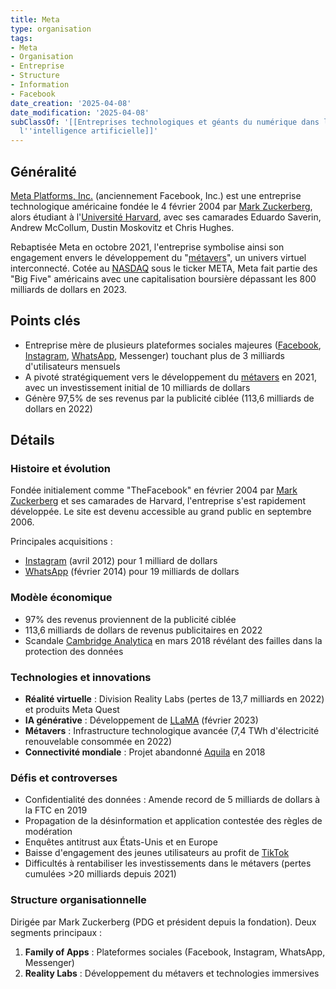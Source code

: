 ```yaml
---
title: Meta
type: organisation
tags:
- Meta
- Organisation
- Entreprise
- Structure
- Information
- Facebook
date_creation: '2025-04-08'
date_modification: '2025-04-08'
subClassOf: '[[Entreprises technologiques et géants du numérique dans le domaine de
  l''intelligence artificielle]]'
---
```

## Généralité

[Meta Platforms, Inc.](https://fr.wikipedia.org/wiki/Meta_Platforms) (anciennement Facebook, Inc.) est une entreprise technologique américaine fondée le 4 février 2004 par [Mark Zuckerberg](https://fr.wikipedia.org/wiki/Mark_Zuckerberg), alors étudiant à l'[Université Harvard](https://fr.wikipedia.org/wiki/Universit%C3%A9_Harvard), avec ses camarades Eduardo Saverin, Andrew McCollum, Dustin Moskovitz et Chris Hughes. 

Rebaptisée Meta en octobre 2021, l'entreprise symbolise ainsi son engagement envers le développement du "[métavers](https://fr.wikipedia.org/wiki/M%C3%A9tavers)", un univers virtuel interconnecté. Cotée au [NASDAQ](https://fr.wikipedia.org/wiki/NASDAQ) sous le ticker META, Meta fait partie des "Big Five" américains avec une capitalisation boursière dépassant les 800 milliards de dollars en 2023.

## Points clés

- Entreprise mère de plusieurs plateformes sociales majeures ([Facebook](https://fr.wikipedia.org/wiki/Facebook), [Instagram](https://fr.wikipedia.org/wiki/Instagram), [WhatsApp](https://fr.wikipedia.org/wiki/WhatsApp), Messenger) touchant plus de 3 milliards d'utilisateurs mensuels
- A pivoté stratégiquement vers le développement du [métavers](https://fr.wikipedia.org/wiki/M%C3%A9tavers) en 2021, avec un investissement initial de 10 milliards de dollars
- Génère 97,5% de ses revenus par la publicité ciblée (113,6 milliards de dollars en 2022)

## Détails

### Histoire et évolution

Fondée initialement comme "TheFacebook" en février 2004 par [Mark Zuckerberg](https://fr.wikipedia.org/wiki/Mark_Zuckerberg) et ses camarades de Harvard, l'entreprise s'est rapidement développée. Le site est devenu accessible au grand public en septembre 2006.

Principales acquisitions :
- [Instagram](https://fr.wikipedia.org/wiki/Instagram) (avril 2012) pour 1 milliard de dollars
- [WhatsApp](https://fr.wikipedia.org/wiki/WhatsApp) (février 2014) pour 19 milliards de dollars

### Modèle économique

- 97% des revenus proviennent de la publicité ciblée
- 113,6 milliards de dollars de revenus publicitaires en 2022
- Scandale [Cambridge Analytica](https://fr.wikipedia.org/wiki/Cambridge_Analytica) en mars 2018 révélant des failles dans la protection des données

### Technologies et innovations

- **Réalité virtuelle** : Division Reality Labs (pertes de 13,7 milliards en 2022) et produits Meta Quest
- **IA générative** : Développement de [LLaMA](https://fr.wikipedia.org/wiki/LLaMA) (février 2023)
- **Métavers** : Infrastructure technologique avancée (7,4 TWh d'électricité renouvelable consommée en 2022)
- **Connectivité mondiale** : Projet abandonné [Aquila](https://fr.wikipedia.org/wiki/Aquila_(drone)) en 2018

### Défis et controverses

- Confidentialité des données : Amende record de 5 milliards de dollars à la FTC en 2019
- Propagation de la désinformation et application contestée des règles de modération
- Enquêtes antitrust aux États-Unis et en Europe
- Baisse d'engagement des jeunes utilisateurs au profit de [TikTok](https://fr.wikipedia.org/wiki/TikTok)
- Difficultés à rentabiliser les investissements dans le métavers (pertes cumulées >20 milliards depuis 2021)

### Structure organisationnelle

Dirigée par Mark Zuckerberg (PDG et président depuis la fondation). Deux segments principaux :

1. **Family of Apps** : Plateformes sociales (Facebook, Instagram, WhatsApp, Messenger)
2. **Reality Labs** : Développement du métavers et technologies immersives